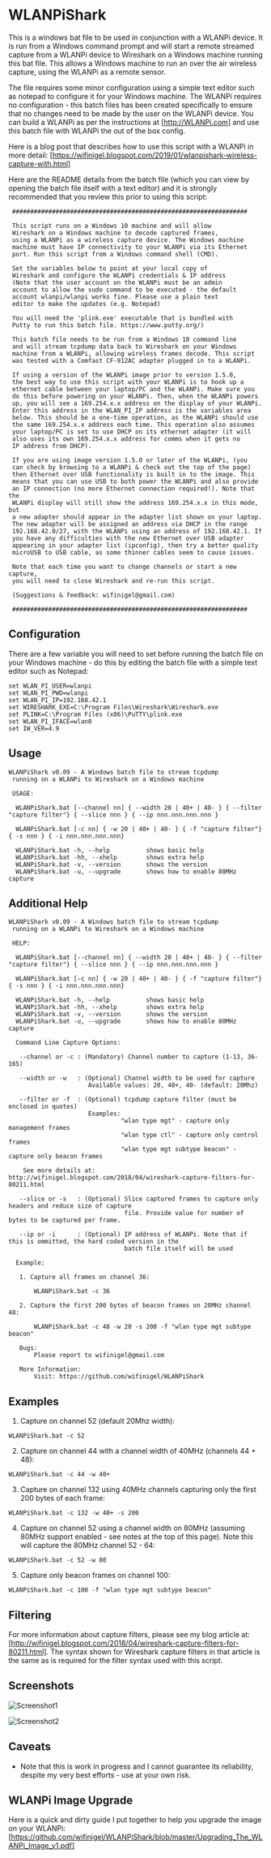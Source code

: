# WLANPiShark

This is a windows bat file to be used in conjunction with a WLANPi device. It is run from a Windows command prompt and will start a remote streamed capture from a WLANPi device to Wireshark on a Windows machine running this bat file. This allows a Windows machine to run an over the air wireless capture, using the WLANPi as a remote sensor.

The file requires some minor configuration using a simple text editor such as notepad to configure it for your Windows machine. The WLANPi requires no configuration - this batch files has been created specifically to ensure that no changes need to be made by the user on the WLANPi device. You can build a WLANPi as per the instructions at [http://WLANPi.com] and use this batch file with WLANPi the out of the box config.

Here is a blog post that describes how to use this script with a WLANPi in more detail: [https://wifinigel.blogspot.com/2019/01/wlanpishark-wireless-capture-with.html]

Here are the README details from the batch file (which you can view by opening the batch file itself with a text editor) and it is strongly recommended that you review this prior to using this script:

```
 #################################################################
 
 This script runs on a Windows 10 machine and will allow
 Wireshark on a Windows machine to decode captured frames,
 using a WLANPi as a wireless capture device. The Windows machine
 machine must have IP connectivity to your WLANPi via its Ethernet
 port. Run this script from a Windows command shell (CMD).
 
 Set the variables below to point at your local copy of 
 Wireshark and configure the WLANPi credentials & IP address
 (Note that the user account on the WLANPi must be an admin 
 account to allow the sudo command to be executed - the default
 account wlanpi/wlanpi works fine. Please use a plain text
 editor to make the updates (e.g. Notepad)
 
 You will need the 'plink.exe' executable that is bundled with
 Putty to run this batch file. https://www.putty.org/)
 
 This batch file needs to be run from a Windows 10 command line
 and will stream tcpdump data back to Wireshark on your Windows
 machine from a WLANPi, allowing wireless frames decode. This script
 was tested with a Comfast CF-912AC adapter plugged in to a WLANPi.
 
 If using a version of the WLANPi image prior to version 1.5.0, 
 the best way to use this script with your WLANPi is to hook up a
 ethernet cable between your laptop/PC and the WLANPi. Make sure you
 do this before powering on your WLANPi. Then, when the WLANPi powers
 up, you will see a 169.254.x.x address on the display of your WLANPi.
 Enter this address in the WLAN_PI_IP address is the variables area
 below. This should be a one-time operation, as the WLANPi should use
 the same 169.254.x.x address each time. This operation also assumes 
 your laptop/PC is set to use DHCP on its ethernet adapter (it will
 also uses its own 169.254.x.x address for comms when it gets no
 IP address from DHCP).
 
 If you are using image version 1.5.0 or later of the WLANPi, (you
 can check by browsing to a WLANPi & check out the top of the page)
 then Ethernet over USB functionality is built in to the image. This
 means that you can use USB to both power the WLANPi and also provide
 an IP connection (no more Ethernet connection required!). Note that the 
 WLANPi display will still show the address 169.254.x.x in this mode, but
 a new adapter should appear in the adapter list shown on your laptop.
 The new adapter will be assigned an address via DHCP in the range 
 192.168.42.0/27, with the WLANPi using an address of 192.168.42.1. If
 you have any difficulties with the new Ethernet over USB adapter 
 appearing in your adapter list (ipconfig), then try a better quality
 microUSB to USB cable, as some thinner cables seem to cause issues.
 
 Note that each time you want to change channels or start a new capture,
 you will need to close Wireshark and re-run this script. 
 
 (Suggestions & feedback: wifinigel@gmail.com)
 
 #################################################################
```

## Configuration

There are a few variable you will need to set before running the batch file on your Windows machine - do this by editing the batch file with a simple text editor such as Notepad:

```
set WLAN_PI_USER=wlanpi
set WLAN_PI_PWD=wlanpi
set WLAN_PI_IP=192.168.42.1
set WIRESHARK_EXE=C:\Program Files\Wireshark\Wireshark.exe
set PLINK=C:\Program Files (x86)\PuTTY\plink.exe
set WLAN_PI_IFACE=wlan0
set IW_VER=4.9
```
## Usage

```
WLANPiShark v0.09 - A Windows batch file to stream tcpdump
 running on a WLANPi to Wireshark on a Windows machine

 USAGE:

  WLANPiShark.bat [--channel nn] { --width 20 | 40+ | 40- } { --filter "capture filter"} { --slice nnn } { --ip nnn.nnn.nnn.nnn }

  WLANPiShark.bat [-c nn] { -w 20 | 40+ | 40- } { -f "capture filter"} { -s nnn } { -i nnn.nnn.nnn.nnn}

  WLANPiShark.bat -h, --help          shows basic help
  WLANPiShark.bat -hh, --xhelp        shows extra help
  WLANPiShark.bat -v, --version       shows the version
  WLANPiShark.bat -u, --upgrade       shows how to enable 80MHz capture
```
## Additional Help

```
WLANPiShark v0.09 - A Windows batch file to stream tcpdump
 running on a WLANPi to Wireshark on a Windows machine

 HELP:

  WLANPiShark.bat [--channel nn] { --width 20 | 40+ | 40- } { --filter "capture filter"} { --slice nnn } { --ip nnn.nnn.nnn.nnn }

  WLANPiShark.bat [-c nn] { -w 20 | 40+ | 40- } { -f "capture filter"} { -s nnn } { -i nnn.nnn.nnn.nnn}

  WLANPiShark.bat -h, --help          shows basic help
  WLANPiShark.bat -hh, --xhelp        shows extra help
  WLANPiShark.bat -v, --version       shows the version
  WLANPiShark.bat -u, --upgrade       shows how to enable 80MHz capture

  Command Line Capture Options:

   --channel or -c : (Mandatory) Channel number to capture (1-13, 36-165)

   --width or -w   : (Optional) Channel width to be used for capture
                      Available values: 20, 40+, 40- (default: 20Mhz)

   --filter or -f  : (Optional) tcpdump capture filter (must be enclosed in quotes)
                      Examples:
                               "wlan type mgt" - capture only management frames
                               "wlan type ctl" - capture only control frames
                               "wlan type mgt subtype beacon" - capture only beacon frames

    See more details at: http://wifinigel.blogspot.com/2018/04/wireshark-capture-filters-for-80211.html

   --slice or -s   : (Optional) Slice captured frames to capture only headers and reduce size of capture
                                file. Provide value for number of bytes to be captured per frame.

   --ip or -i      : (Optional) IP address of WLANPi. Note that if this is ommitted, the hard coded version in the
                                batch file itself will be used

  Example:

   1. Capture all frames on channel 36:

       WLANPiShark.bat -c 36

   2. Capture the first 200 bytes of beacon frames on 20MHz channel 48:

       WLANPiShark.bat -c 48 -w 20 -s 200 -f "wlan type mgt subtype beacon"

   Bugs:
       Please report to wifinigel@gmail.com

   More Information:
       Visit: https://github.com/wifinigel/WLANPiShark
```
## Examples

1. Capture on channel 52 (default 20Mhz width):

```
WLANPiShark.bat -c 52
```

2. Capture on channel 44 with a channel width of 40MHz (channels 44 + 48):

```
WLANPiShark.bat -c 44 -w 40+
```

3. Capture on channel 132 using 40MHz channels capturing only the first 200 bytes of each frame:

```
WLANPiShark.bat -c 132 -w 40+ -s 200
```

4. Capture on channel 52 using a channel width on 80MHz (assuming 80MHz support enabled - see notes at the top of this page). Note this will capture the 80MHz channel 52 - 64:

```
WLANPiShark.bat -c 52 -w 80
```

5. Capture only beacon frames on channel 100:

```
WLANPiShark.bat -c 100 -f "wlan type mgt subtype beacon"
```

## Filtering
For more information about capture filters, please see my blog article at: [http://wifinigel.blogspot.com/2018/04/wireshark-capture-filters-for-80211.html]. The syntax shown for Wireshark capture filters in that article is the same as is required for the filter syntax used with this script.

## Screenshots

![Screenshot1](https://github.com/wifinigel/WLANPiShark/blob/master/screenshot1.png)

![Screenshot2](https://github.com/wifinigel/WLANPiShark/blob/master/screenshot2.png)

## Caveats
- Note that this is work in progress and I cannot guarantee its reliability, despite my very best efforts - use at your own risk.

## WLANPi Image Upgrade
Here is a quick and dirty guide I put together to help you upgrade the image on your WLANPi: [https://github.com/wifinigel/WLANPiShark/blob/master/Upgrading_The_WLANPi_Image_v1.pdf]

